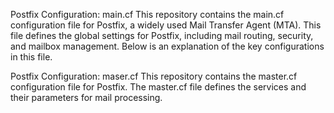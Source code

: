 Postfix Configuration: main.cf
This repository contains the main.cf configuration file for Postfix, a widely used Mail Transfer Agent (MTA). 
This file defines the global settings for Postfix, including mail routing, security, and mailbox management. 
Below is an explanation of the key configurations in this file.

Postfix Configuration: maser.cf
This repository contains the master.cf configuration file for Postfix. The master.cf file defines the services and their parameters for mail processing.
